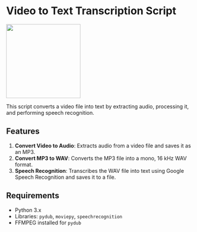 # Video to Text Transcription Script
<p float="left">
  <img src="Screenshot 2024-12-21 at 12.31.03 AM.png"   height="200"/><br>
</p>

This script converts a video file into text by extracting audio, processing it, and performing speech recognition. 

## Features

1. **Convert Video to Audio**: Extracts audio from a video file and saves it as an MP3.
2. **Convert MP3 to WAV**: Converts the MP3 file into a mono, 16 kHz WAV format.
3. **Speech Recognition**: Transcribes the WAV file into text using Google Speech Recognition and saves it to a file.

## Requirements

- Python 3.x
- Libraries: `pydub`, `moviepy`, `speechrecognition`
- FFMPEG installed for `pydub` 

